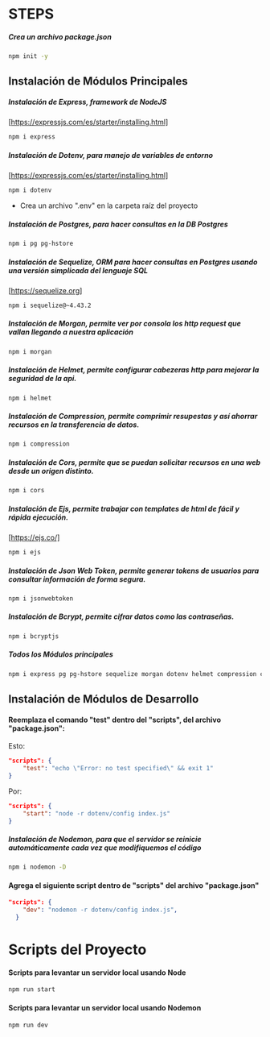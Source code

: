 # STEPS

##### Crea un archivo package.json 
```bash
npm init -y
```

## Instalación de Módulos Principales

##### Instalación de Express, framework de NodeJS
[https://expressjs.com/es/starter/installing.html]
```bash
npm i express
```
##### Instalación de Dotenv, para manejo de variables de entorno
[https://expressjs.com/es/starter/installing.html]
```bash
npm i dotenv
```
* Crea un archivo ".env" en la carpeta raíz del proyecto
##### Instalación de Postgres, para hacer consultas en la DB Postgres
```bash
npm i pg pg-hstore
```
##### Instalación de Sequelize, ORM para hacer consultas en Postgres usando una versión simplicada del lenguaje SQL 
[https://sequelize.org]
```bash
npm i sequelize@~4.43.2
```
##### Instalación de Morgan, permite ver por consola los http request que vallan llegando a nuestra aplicación 
```bash
npm i morgan
```

##### Instalación de Helmet, permite configurar cabezeras http para mejorar la seguridad de la api. 
```bash
npm i helmet
```

##### Instalación de Compression, permite comprimir resupestas y así ahorrar recursos en la transferencia de datos.
```bash
npm i compression 
```

##### Instalación de Cors, permite que se puedan solicitar recursos en una web desde un origen distinto.
```bash
npm i cors 
```

##### Instalación de Ejs, permite trabajar con templates de html de fácil y rápida ejecución.
[https://ejs.co/]
```bash
npm i ejs
```

##### Instalación de Json Web Token, permite generar tokens de usuarios para consultar información de forma segura.
```bash
npm i jsonwebtoken
```

##### Instalación de Bcrypt, permite cifrar datos como las contraseñas.
```bash
npm i bcryptjs
```

##### Todos los Módulos principales
```bash
npm i express pg pg-hstore sequelize morgan dotenv helmet compression cors ejs jsonwebtoken bcryptjs
```

## Instalación de Módulos de Desarrollo

#### Reemplaza el comando "test" dentro del "scripts", del archivo "package.json":
Esto:
```json
"scripts": {
    "test": "echo \"Error: no test specified\" && exit 1"
}
```
Por:
```json
"scripts": {
    "start": "node -r dotenv/config index.js"
}
```
##### Instalación de Nodemon, para que el servidor se reinicie automáticamente cada vez que modifiquemos el código
```bash
npm i nodemon -D
```
#### Agrega el siguiente script dentro de "scripts" del archivo "package.json"
```json
"scripts": {
    "dev": "nodemon -r dotenv/config index.js",
  }
```

# Scripts del Proyecto

#### Scripts para levantar un servidor local usando Node
```bash
npm run start
``` 

#### Scripts para levantar un servidor local usando Nodemon
```bash
npm run dev
``` 
